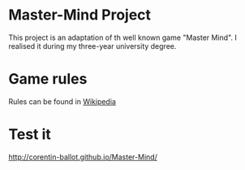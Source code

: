 # Master-Mind Project
This project is an adaptation of th well known game "Master Mind".
I realised it during my three-year university degree.

# Game rules
Rules can be found in <a href="https://en.wikipedia.org/wiki/Mastermind_%28board_game%29">Wikipedia</a>

# Test it
http://corentin-ballot.github.io/Master-Mind/
